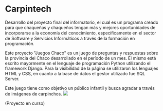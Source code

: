 # Carpintech
Desarrollo del proyecto final del informatorio, el cual es un programa creado para que chaqueñas y chaqueños tengan más y mejores oportunidades de incorporarse a la economía del conocimiento, especíﬁcamente en el sector de Software y Servicios Informáticos a través de la formación en programación.

Este proyecto "Juegos Chaco" es un juego de preguntas y respuestas sobre la provincia del Chaco desarrollado en el período de un mes. El mismo está escrito mayormente en el lenguaje de programación Python utilizando el framework Django. 
Para la visibilidad de la página se utilizaron los lenguajes HTML y CSS, en cuanto a la base de datos el gestor utilizado fue SQL Server. 

Este juego tiene como objetivo un público infantil y busca agradar a través de imágenes de carpinchos.
<img  src="https://astelus.com/wp-content/viajes/el-carpincho-el-roedor-mas-grande.jpg">

(Proyecto en curso)
